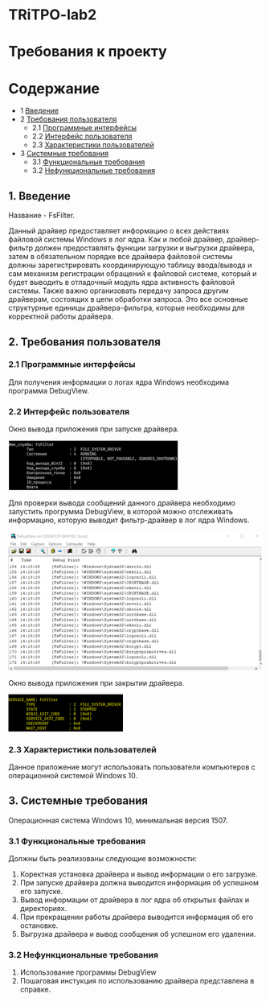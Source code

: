 # TRiTPO-lab2
# Требования к проекту 

Содержание
=================
* 1 [Введение](#1-введение)
* 2 [Требования пользователя](#2-требования-пользователя)
  * 2.1 [Программные интерфейсы](#21-программные-интерфейсы)
  * 2.2 [Интерфейс пользователя](#22-интерфейс-пользователя)
  * 2.3 [Характеристики пользователей](#23-характеристики-пользователей)
* 3 [Системные требования](#3-системные-требования)
  * 3.1 [Функциональные требования](#31-функциональные-требования)
  * 3.2 [Нефункциональные требования](#32-нефункциональные-требования)


## 1. Введение
Название - FsFilter.

Данный драйвер предоставляет информацию о всех действиях файловой системы Windows в лог ядра. Как и любой драйвер, драйвер-фильтр должен предоставлять функции загрузки и выгрузки драйвера, затем в обязательном порядке все драйвера файловой системы должны зарегистрировать координирующую таблицу ввода/вывода и сам механизм регистрации обращений к файловой системе, который и будет выводить в отладочный модуль ядра активность файловой системы. Также важно организовать передачу запроса другим драйверам, состоящих в цепи обработки запроса. Это все основные структурные единицы драйвера-фильтра, которые необходимы для корректной работы драйвера.

## 2. Требования пользователя

### 2.1 Программные интерфейсы
Для получения информации о логах ядра Windows необходима программа DebugView. 

### 2.2 Интерфейс пользователя

Окно вывода приложения при запуске драйвера. 

![image](https://github.com/Nikitos126/TRiTPO-lab2/blob/main/Mockups/%D0%91%D0%B5%D0%B7%D1%8B%D0%BC%D1%8F%D0%BD%D0%BD%D1%8B%D0%B9.png)

Для проверки вывода сообщений данного драйвера необходимо запустить прогрумма DebugView, в которой можно отслеживать информацию, которую выводит фильтр-драйвер в лог ядра Windows. 

![image](https://github.com/Nikitos126/TRiTPO-lab2/blob/main/Mockups/Debug.png)

Окно вывода приложения при закрытии драйвера.

![image](https://github.com/Nikitos126/TRiTPO-lab2/blob/main/Mockups/Unload.png)

### 2.3 Характеристики пользователей
Данное приложение могут использовать пользователи компьютеров с операционной системой Windows 10.

## 3. Системные требования
Операционная система Windows 10, минимальная версия 1507.
### 3.1 Функциональные требования
Должны быть реализованы следующие возможности:
1. Коректная установка драйвера и вывод информации о его загрузке.
2. При запуске драйвера должна выводится информация об успешном его запуске.
3. Вывод информации от драйвера в лог ядра об открытых файлах и директориях.
4. При прекращении работы драйвера выводится информация об его остановке.
5. Выгрузка драйвера и вывод сообщения об успешном его удалении.

### 3.2 Нефункциональные требования
1. Использование программы DebugView 
2. Пошаговая инстукция по использованию драйвера представлена в справке.
